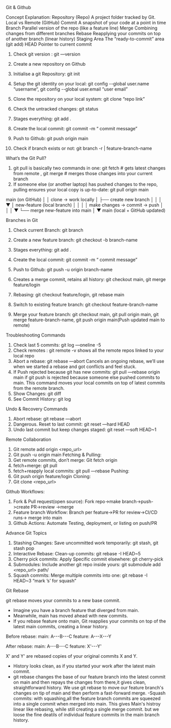 Git & Github

Concept Explanation:
Repository (Repo) A project folder tracked by Git. Local vs Remote (GitHub)
Commit A snapshot of your code at a point in time
Branch Parallel version of the repo (like a feature line)
Merge Combining changes from different branches
Rebase Reapplying your commits on top of another branch (linear history)
Staging Area The “ready-to-commit” area (git add)
HEAD Pointer to current commit

1. Check git version : git —version
2. Create a new repository on Github
3. Initialise a git Repository: git init
4. Setup the git identity on your local: git config --global user.name “username“, git config --global user.email “user email”
5. Clone the repository on your local system: git clone “repo link”
6. Check the untracked changes: git status
7. Stages everything: git add .
8. Create the local commit: git commit -m “ commit message”
9. Push to Github: git push origin main

10. Check if branch exists or not: git branch -r | feature-branch-name

What’s the Git Pull?

1. git pull is basically two commands in one: git fetch # gets latest changes from remote , git merge # merges those changes into your current branch
2. If someone else (or another laptop) has pushed changes to the repo, pulling ensures your local copy is up-to-date: git pull origin main

main (on GitHub)
│
│ clone → work locally
│
├── create new branch
│ │
│ ▼
│ new-feature (local branch)
│ │
│ │ make changes → commit → push
│ │
│ ▼
└── merge new-feature into main
│
▼
main (local + GitHub updated)

Branches in Git

1. Check current Branch: git branch
2. Create a new feature branch: git checkout -b branch-name
3. Stages everything: git add .
4. Create the local commit: git commit -m “ commit message”
5. Push to Github: git push -u origin branch-name
6. Creates a merge commit, retains all history: git checkout main, git merge feature/login
7. Rebasing: git checkout feature/login, git rebase main

8. Switch to existing feature branch: git checkout feature-branch-name
9. Merge your feature branch: git checkout main, git pull origin main, git merge feature-branch-name, git push origin main(Push updated main to remote)

Troubleshooting Commands

1. Check last 5 commits: git log —oneline -5
2. Check remotes : git remote -v shows all the remote repos linked to your local repo
3. Abort a rebase: git rebase —abort Cancels an ongoing rebase, we’ll use when we started a rebase and got conflicts and feel stuck.
4. If Push rejected because git has new commits: git pull —rebase origin main if git push is rejected because someone else pushed commits to main. This command moves your local commits on top of latest commits from the remote branch.
5. Show Changes: git diff
6. See Commit History: git log

Undo & Recovery Commands

1. Abort rebase: git rebase —abort
2. Dangerous. Reset to last commit: git reset —hard HEAD
3. Undo last commit but keep changes staged: git reset —soft HEAD~1

Remote Collaboration

1. Git remote add origin <repo_url>
2. Git push -u origin main
   Fetching & Pulling:
3. Get remote commits, don’t merge: Git fetch origin
4. fetch+merge: git pull
5. fetch+reapply local commits: git pull —rebase
   Pushing:
6. Git push origin feature/login
   Cloning:
7. Git clone <repo_url>

Github Workflows:

1. Fork & Pull request(open source): Fork repo->make branch->push->create PR->review ->merge
2. Feature branch Workflow: Branch per feature->PR for review->CI/CD runs-> merge into main
3. Github Actions: Automate Testing, deployment, or listing on push/PR

Advance Git Topics

1. Stashing Changes: Save uncommitted work temporarily: git stash, git stash pop
2. Interactive Rebase: Clean-up commits: git rebase -I HEAD~5
3. Cherry pick commits: Apply Specific commit elsewhere: git cherry-pick <commit-hash>
4. Submodules: Include another git repo inside yours: git submodule add <repo_url> path/
5. Squash commits: Merge multiple commits into one: git rebase -I HEAD~3 “mark ’s’ for squash”

Git Rebase

git rebase moves your commits to a new base commit.

- Imagine you have a branch feature that diverged from main.
- Meanwhile, main has moved ahead with new commits.
- If you rebase feature onto main, Git reapplies your commits on top of the latest main commits, creating a linear history.

Before rebase:
main: A---B---C
feature: A---X---Y

After rebase:
main: A---B---C
feature: X'---Y'

X' and Y' are rebased copies of your original commits X and Y.

- History looks clean, as if you started your work after the latest main commit.
- git rebase changes the base of our feature branch into the latest commit on main and then repays the changes from there,it gives clean, straightforward history. We use git rebase to move our feature branch's changes on tip of main and then perform a fast-forward merge.
  -Squash commits: with squashing,all the feature branch commits are squeezed into a single commit when merged into main. This gives Main's histroy linear like rebasing, while still creating a single merge commit. but we loose the fine deatils of individual feature commits in the main branch history.
